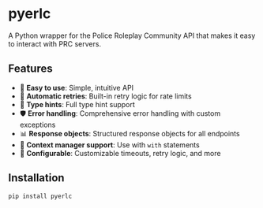 # pyerlc

A Python wrapper for the Police Roleplay Community API that makes it easy to interact with PRC servers.

## Features

- 🚀 **Easy to use**: Simple, intuitive API
- 🔄 **Automatic retries**: Built-in retry logic for rate limits
- 📝 **Type hints**: Full type hint support
- 🛡️ **Error handling**: Comprehensive error handling with custom exceptions
- 📊 **Response objects**: Structured response objects for all endpoints
- 🎯 **Context manager support**: Use with `with` statements
- 🔧 **Configurable**: Customizable timeouts, retry logic, and more



## Installation

```bash
pip install pyerlc
```